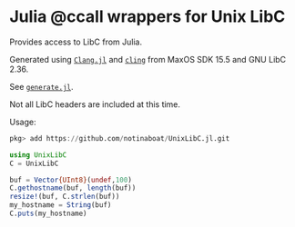 # Julia @ccall wrappers for Unix LibC

Provides access to LibC from Julia.

Generated using [`Clang.jl`](https://github.com/JuliaInterop/Clang.jl)
and [`cling`](https://root.cern/cling/)
from MaxOS SDK 15.5 and GNU LibC 2.36.

See [`generate.jl`](generate/generate.jl).

Not all LibC headers are included at this time.

Usage:

```julia
pkg> add https://github.com/notinaboat/UnixLibC.jl.git

using UnixLibC
C = UnixLibC

buf = Vector{UInt8}(undef,100)
C.gethostname(buf, length(buf))
resize!(buf, C.strlen(buf))
my_hostname = String(buf)
C.puts(my_hostname)
```

